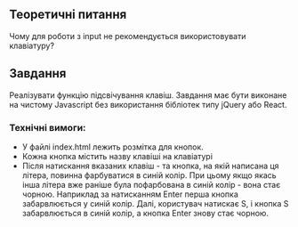 ## Теоретичні питання

Чому для роботи з input не рекомендується використовувати клавіатуру?

## Завдання

Реалізувати функцію підсвічування клавіш. Завдання має бути виконане на чистому Javascript без використання бібліотек типу jQuery або React.

### Технічні вимоги:

-   У файлі index.html лежить розмітка для кнопок.
-   Кожна кнопка містить назву клавіші на клавіатурі
-   Після натискання вказаних клавіш - та кнопка, на якій написана ця літера, повинна фарбуватися в синій колір. При цьому якщо якась інша літера вже раніше була пофарбована в синій колір - вона стає чорною. Наприклад за натисканням Enter перша кнопка забарвлюється у синій колір. Далі, користувач натискає S, і кнопка S забарвлюється в синій колір, а кнопка Enter знову стає чорною.
